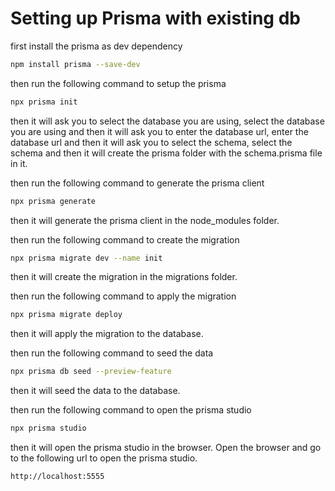 # Setting up Prisma with existing db

first install the prisma as dev dependency

```bash
npm install prisma --save-dev
```

then run the following command to setup the prisma

```bash
npx prisma init
```

then it will ask you to select the database you are using, select the database you are using and then it will ask you to enter the database url, enter the database url and then it will ask you to select the schema, select the schema and then it will create the prisma folder with the schema.prisma file in it.

then run the following command to generate the prisma client

```bash
npx prisma generate
```

then it will generate the prisma client in the node_modules folder.

then run the following command to create the migration

```bash
npx prisma migrate dev --name init
```

then it will create the migration in the migrations folder.

then run the following command to apply the migration

```bash
npx prisma migrate deploy
```

then it will apply the migration to the database.

then run the following command to seed the data

```bash
npx prisma db seed --preview-feature
```

then it will seed the data to the database.

then run the following command to open the prisma studio

```bash
npx prisma studio
```

then it will open the prisma studio in the browser. Open the browser and go to the following url to open the prisma studio.

```bash
http://localhost:5555
```
